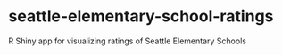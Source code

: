 # seattle-elementary-school-ratings
R Shiny app for visualizing ratings of Seattle Elementary Schools
